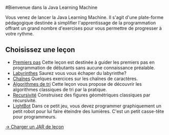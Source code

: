 #Bienvenue dans la Java Learning Machine

Vous venez de lancer la Java Learning Machine.  Il s'agit d'une plate-forme
pédagogique destinée à simplifier l'apprentissage de la programmation
offrant
un grand nombre d'exercises pour vous permettre de progresser à votre
rythme. 

## Choisissez une leçon

*   [Premiers pas](jlm://lessons.welcome/) Cette leçon est destinée à
guider les premiers pas en programmation de débutants sans aucune
connaissance préalable.
*   [Labyrinthes](jlm://lessons.maze) Saurez vous vous échaper du
labyrinthe?
*   [Chaînes](jlm://lessons.bat.string1) Quelques exercices sur les
chaînes de caractères.
*   [Algorithmes de tri](jlm://lessons.sort) Cette leçon vous propose
de découvrir les algorithmes classiques de tri par la pratique.
*   [Recursivité](jlm://lessons.recursion) Construisez des figures
géométriques classiques par récursivité.
*   [LightBot](jlm://lessons.lightbot) Dans ce petit jeu, vous devez
programmer graphiquement un petit robot pour lui faire éteindre des
lumières. C'est un petit casse-tête pour programmeurs.

[→ Charger un JAR de leçon](jlm://load_jar)  
